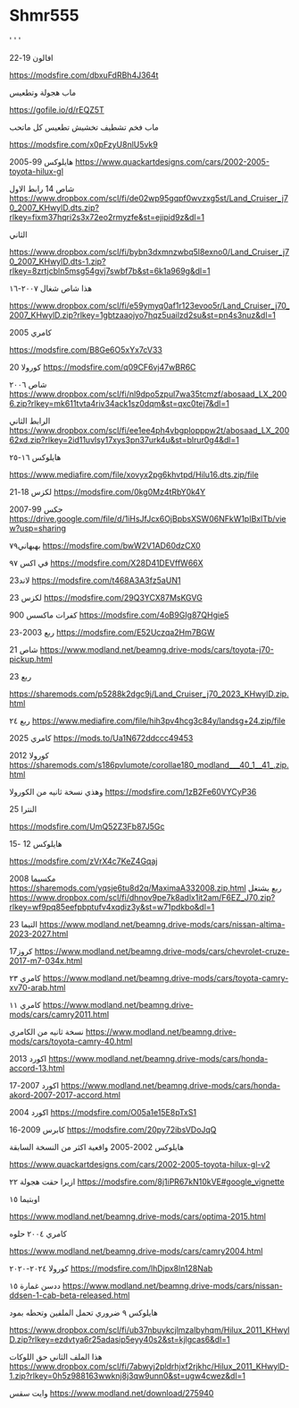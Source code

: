 # Shmr555
'
'
'

افالون 19-22 

https://modsfire.com/dbxuFdRBh4J364t


ماب هجولة وتطعيس

https://gofile.io/d/rEQZ5T

ماب فخم تشطيف تخشيش تطعيس كل ماتحب


https://modsfire.com/x0pFzyU8nlU5vk9



هايلوكس 99-2005
https://www.quackartdesigns.com/cars/2002-2005-toyota-hilux-gl


شاص 14
رابط الاول 
https://www.dropbox.com/scl/fi/de02wp95gqpf0wvzxg5st/Land_Cruiser_j70_2007_KHwylD.dts.zip?rlkey=fixm37hqri2s3x72eo2rmyzfe&st=ejipid9z&dl=1

الثاني

https://www.dropbox.com/scl/fi/bybn3dxmnzwbq5l8exno0/Land_Cruiser_j70_2007_KHwylD.dts-1.zip?rlkey=8zrtjcbln5msg54gvj7swbf7b&st=6k1a969g&dl=1




 هذا شاص شغال ٢٠٠٧-١٦


https://www.dropbox.com/scl/fi/e59ymyq0af1r123evoo5r/Land_Cruiser_j70_2007_KHwylD.zip?rlkey=1gbtzaaojyo7hqz5uailzd2su&st=pn4s3nuz&dl=1




كامري 2005

https://modsfire.com/B8Ge6O5xYx7cV33





كورولا 20
https://modsfire.com/q09CF6vj47wBR6C



شاص ٢٠٠٦
https://www.dropbox.com/scl/fi/nl9dpo5zpul7wa35tcmzf/abosaad_LX_2006.zip?rlkey=mk611tvta4riv34ack1sz0dqm&st=qxc0tej7&dl=1


الرابط الثاني
https://www.dropbox.com/scl/fi/ee1ee4ph4vbgplopppw2t/abosaad_LX_20062xd.zip?rlkey=2id11uvlsy17xys3pn37urk4u&st=blrur0g4&dl=1







هايلوكس ١٦-٢٥

https://www.mediafire.com/file/xovyx2pg6khvtpd/Hilu16.dts.zip/file




لكزس 18-21
https://modsfire.com/0kg0Mz4tRbY0k4Y

جكس 99-2007
https://drive.google.com/file/d/1iHsJfJcx6OjBpbsXSW06NFkW1pIBxlTb/view?usp=sharing

بهبهاني٧٩
https://modsfire.com/bwW2V1AD60dzCX0

في اكس ٩٧
https://modsfire.com/X28D41DEVffW66X


لاند23
https://modsfire.com/t468A3A3fz5aUN1

لكزس 23
https://modsfire.com/29Q3YCX87MsKGVG

كفرات ماكسس 900
https://modsfire.com/4oB9GIg87QHgie5

ربع 2003-23
https://modsfire.com/E52Uczqa2Hm7BGW

شاص 21
https://www.modland.net/beamng.drive-mods/cars/toyota-j70-pickup.html

ربع 23

https://sharemods.com/p5288k2dgc9j/Land_Cruiser_j70_2023_KHwylD.zip.html


ربع ٢٤
https://www.mediafire.com/file/hih3pv4hcg3c84y/landsg+24.zip/file


كامري 2025
https://mods.to/Ua1N672ddccc49453

كورولا 2012
https://sharemods.com/s186pvlumote/corollae180_modland___40_1__41_.zip.html

وهذي نسخة ثانيه من الكورولا 
https://modsfire.com/1zB2Fe60VYCyP36


النترا 25

https://modsfire.com/UmQ52Z3Fb87J5Gc

هايلوكس 12 -15

https://modsfire.com/zVrX4c7KeZ4Gqaj

مكسيما 2008
https://sharemods.com/yqsje6tu8d2q/MaximaA332008.zip.html
ربع يشتغل
https://www.dropbox.com/scl/fi/dhnov9pe7k8adlx1it2am/F6EZ_J70.zip?rlkey=wf9pq85eefpbptufv4xqdiz3y&st=w71pdkbo&dl=1


التيما 23
https://www.modland.net/beamng.drive-mods/cars/nissan-altima-2023-2027.html

كروز17
https://www.modland.net/beamng.drive-mods/cars/chevrolet-cruze-2017-m7-034x.html

كامري ٢٣
https://www.modland.net/beamng.drive-mods/cars/toyota-camry-xv70-arab.html

كامري ١١ 
https://www.modland.net/beamng.drive-mods/cars/camry2011.html

نسخة ثانيه من الكامري 
https://www.modland.net/beamng.drive-mods/cars/toyota-camry-40.html

اكورد 2013
https://www.modland.net/beamng.drive-mods/cars/honda-accord-13.html

اكورد 2007-17
https://www.modland.net/beamng.drive-mods/cars/honda-akord-2007-2017-accord.html


اكورد 2004
https://modsfire.com/O05a1e15E8pTxS1

كابرس 2009-16
https://modsfire.com/20py72ibsVDoJqQ

هايلوكس 2002-2005 واقعية اكثر من النسخة السابقة 

https://www.quackartdesigns.com/cars/2002-2005-toyota-hilux-gl-v2






ازيرا حقت هجولة ٢٢
https://modsfire.com/8j1iPR67kN10kVE#google_vignette

اوبتيما ١٥


https://www.modland.net/beamng.drive-mods/cars/optima-2015.html

كامري ٢٠٠٤ حلوه

https://www.modland.net/beamng.drive-mods/cars/camry2004.html




كورولا ٢٠٢٤-٢٠٢٠
https://modsfire.com/lhDjpx8ln128Nab

ددسن غمارة ١٥
https://www.modland.net/beamng.drive-mods/cars/nissan-ddsen-1-cab-beta-released.html


هايلوكس ٩ ضروري تحمل الملفين وتحطه بمود


https://www.dropbox.com/scl/fi/ub37nbuykcjlmzalbyhqm/Hilux_2011_KHwylD.zip?rlkey=ezdvtya6r25adasip5eyy40s2&st=kjlgcas6&dl=1

هذا الملف الثاني حق اللوكات
https://www.dropbox.com/scl/fi/7abwyj2pldrhjxf2rjkhc/Hilux_2011_KHwylD-1.zip?rlkey=0h5z988163wwknj8j3qw9unn0&st=ugw4cwez&dl=1




وايت سقس
https://www.modland.net/download/275940
